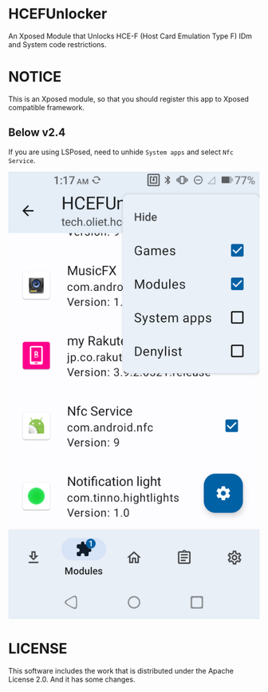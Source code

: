 # HCEFUnlocker

An Xposed Module that Unlocks HCE-F (Host Card Emulation Type F) IDm and System code restrictions.

# NOTICE

This is an Xposed module, so that you should register this app to Xposed compatible framework.

## Below v2.4

If you are using LSPosed, need to unhide `System apps` and select `Nfc Service`.

![LSPosed_NFCService](LSPosed_NFCService.png)

# LICENSE

This software includes the work that is distributed under the Apache License 2.0.
And it has some changes.
